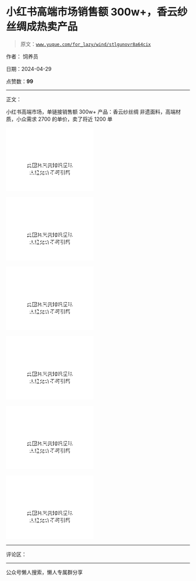 # 小红书高端市场销售额 300w+，香云纱丝绸成热卖产品

> 原文：[`www.yuque.com/for_lazy/wind/stlgunovr8a64cix`](https://www.yuque.com/for_lazy/wind/stlgunovr8a64cix)

作者： 饲养员

日期：2024-04-29

点赞数：**99**

* * *

正文：

小红书高端市场，单链接销售额 300w+ 产品：香云纱丝绸 非遗面料，高端材质，小众需求 2700 的单价，卖了将近 1200 单

![](img/1f6438f2632f8bbb554ba616f456e68c.png)

![](img/82186a488d601bfba5f1c27279100a6e.png)

![](img/d3c014094b2a061e162436e769ed4ddc.png)

![](img/6fb643091ab783b2b5275776217efb97.png)

![](img/5e64ac651c9e14640195a2b025a1555d.png)

![](img/e3aa1393fb001e1beec079c9eb3cfa5b.png)

* * *

评论区：

* * *

公众号懒人搜索，懒人专属群分享